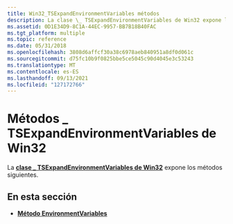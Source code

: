 ```yaml
---
title: Win32_TSExpandEnvironmentVariables métodos
description: La clase \_ TSExpandEnvironmentVariables de Win32 expone los métodos siguientes.
ms.assetid: 0D1E34D9-8C1A-44EC-9957-BB7B18B40FAC
ms.tgt_platform: multiple
ms.topic: reference
ms.date: 05/31/2018
ms.openlocfilehash: 3808d6affcf30a38c6978aeb840951a8df0d061c
ms.sourcegitcommit: d75fc10b9f0825bbe5ce5045c90d4045e3c53243
ms.translationtype: MT
ms.contentlocale: es-ES
ms.lasthandoff: 09/13/2021
ms.locfileid: "127172766"
---
```

# <a name="win32_tsexpandenvironmentvariables-methods"></a>Métodos \_ TSExpandEnvironmentVariables de Win32

La [**clase \_ TSExpandEnvironmentVariables de Win32**](win32-tsexpandenvironmentvariables.md) expone los métodos siguientes.

## <a name="in-this-section"></a>En esta sección

-   [**Método EnvironmentVariables**](environmentvariables-win32-tsexpandenvironmentvariables.md)

 

 




